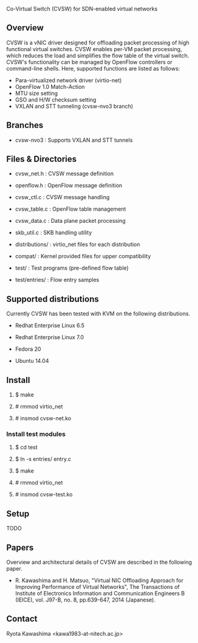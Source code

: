 Co-Virtual Switch (CVSW) for SDN-enabled virtual networks


## Overview

CVSW is a vNIC driver designed for offloading packet processing of 
high functional virtual switches. CVSW enables per-VM packet processing, 
which reduces the load and simplifies the flow table of the virtual 
switch. CVSW's functionality can be managed by OpenFlow controllers or 
command-line shells. Here, supported functions are listed as follows:

* Para-virtualized network driver (virtio-net)
* OpenFlow 1.0 Match-Action
* MTU size setting
* GSO and H/W checksum setting
* VXLAN and STT tunneling (cvsw-nvo3 branch)


## Branches

* cvsw-nvo3       : Supports VXLAN and STT tunnels


## Files & Directories

* cvsw_net.h      : CVSW message definition

* openflow.h      : OpenFlow message definition

* cvsw_ctl.c      : CVSW message handling

* cvsw_table.c    : OpenFlow table management

* cvsw_data.c     : Data plane packet processing

* skb_util.c      : SKB handling utility

* distributions/  : virtio_net files for each distribution

* compat/         : Kernel provided files for upper compatibility

* test/           : Test programs (pre-defined flow table)

* test/entries/   : Flow entry samples


## Supported distributions

Currently CVSW has been tested with KVM on the following distributions.

* Redhat Enterprise Linux 6.5

* Redhat Enterprise Linux 7.0

* Fedora 20

* Ubuntu 14.04


## Install

1. $ make

2. \# rmmod virtio_net

3. \# insmod cvsw-net.ko


### Install test modules

1. $ cd test

2. $ ln -s entries/<entry file> entry.c

3. $ make

4. \# rmmod virtio_net

5. \# insmod cvsw-test.ko


## Setup

TODO


## Papers

Overview and architectural details of CVSW are described in the following 
paper.

* R. Kawashima and H. Matsuo, "Virtual NIC Offloading Approach for 
Improving Performance of Virtual Networks", The Transactions of 
Institute of Electronics Information and Communication Engineers B 
(IEICE), vol. J97-B, no. 8, pp.639-647, 2014 (Japanese).


## Contact 

Ryota Kawashima <kawa1983-at-nitech.ac.jp\>
